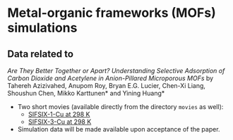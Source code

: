 # Metal-organic frameworks (MOFs) simulations


## Data related to

*Are They Better Together or Apart? Understanding Selective Adsorption of Carbon Dioxide and Acetylene in Anion-Pillared Microporous MOFs* by Tahereh Azizivahed, Anupom Roy, Bryan E.G. Lucier, Chen-Xi Liang, Shoushun Chen, Mikko Karttunen* and Yining Huang*

- Two short movies (available directly from the directory `movies` as well):
  - [SIFSIX-1-Cu at 298 K](./movies/sifsix1cu_298K.mp4)
  - [SIFSIX-3-Cu at 298 K](sifsix3cu_298K.mp4)
- Simulation data will be made available upon acceptance of the paper.
